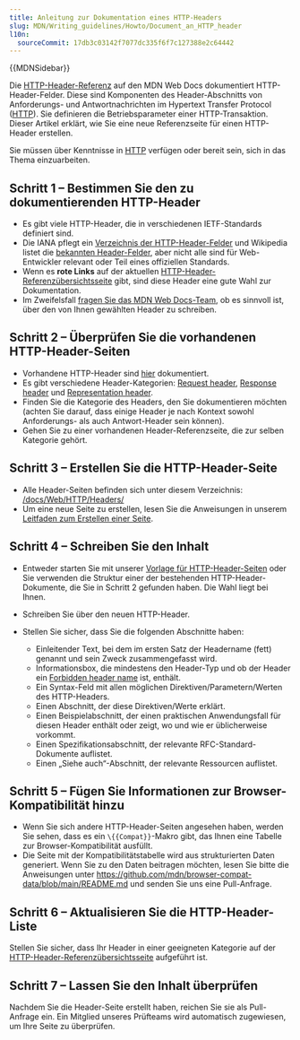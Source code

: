 ```yaml
---
title: Anleitung zur Dokumentation eines HTTP-Headers
slug: MDN/Writing_guidelines/Howto/Document_an_HTTP_header
l10n:
  sourceCommit: 17db3c03142f7077dc335f6f7c127388e2c64442
---
```


{{MDNSidebar}}

Die [HTTP-Header-Referenz](/de/docs/Web/HTTP/Headers) auf den MDN Web Docs dokumentiert HTTP-Header-Felder. Diese sind Komponenten des Header-Abschnitts von Anforderungs- und Antwortnachrichten im Hypertext Transfer Protocol ([HTTP](/de/docs/Web/HTTP)). Sie definieren die Betriebsparameter einer HTTP-Transaktion. Dieser Artikel erklärt, wie Sie eine neue Referenzseite für einen HTTP-Header erstellen.

Sie müssen über Kenntnisse in [HTTP](/de/docs/Web/HTTP) verfügen oder bereit sein, sich in das Thema einzuarbeiten.

## Schritt 1 – Bestimmen Sie den zu dokumentierenden HTTP-Header

- Es gibt viele HTTP-Header, die in verschiedenen IETF-Standards definiert sind.
- Die IANA pflegt ein [Verzeichnis der HTTP-Header-Felder](https://www.iana.org/assignments/http-fields/http-fields.xhtml) und Wikipedia listet die [bekannten Header-Felder](https://en.wikipedia.org/wiki/List_of_HTTP_header_fields), aber nicht alle sind für Web-Entwickler relevant oder Teil eines offiziellen Standards.
- Wenn es **rote Links** auf der aktuellen [HTTP-Header-Referenzübersichtsseite](/de/docs/Web/HTTP/Headers) gibt, sind diese Header eine gute Wahl zur Dokumentation.
- Im Zweifelsfall [fragen Sie das MDN Web Docs-Team](/de/docs/MDN/Community/Communication_channels), ob es sinnvoll ist, über den von Ihnen gewählten Header zu schreiben.

## Schritt 2 – Überprüfen Sie die vorhandenen HTTP-Header-Seiten

- Vorhandene HTTP-Header sind [hier](/de/docs/Web/HTTP/Headers) dokumentiert.
- Es gibt verschiedene Header-Kategorien: [Request header](/de/docs/Glossary/Request_header), [Response header](/de/docs/Glossary/Response_header) und [Representation header](/de/docs/Glossary/Representation_header).
- Finden Sie die Kategorie des Headers, den Sie dokumentieren möchten (achten Sie darauf, dass einige Header je nach Kontext sowohl Anforderungs- als auch Antwort-Header sein können).
- Gehen Sie zu einer vorhandenen Header-Referenzseite, die zur selben Kategorie gehört.

## Schritt 3 – Erstellen Sie die HTTP-Header-Seite

- Alle Header-Seiten befinden sich unter diesem Verzeichnis: [/docs/Web/HTTP/Headers/](/de/docs/Web/HTTP/Headers)
- Um eine neue Seite zu erstellen, lesen Sie die Anweisungen in unserem [Leitfaden zum Erstellen einer Seite](/de/docs/MDN/Writing_guidelines/Howto/Creating_moving_deleting).

## Schritt 4 – Schreiben Sie den Inhalt

- Entweder starten Sie mit unserer [Vorlage für HTTP-Header-Seiten](/de/docs/MDN/Writing_guidelines/Page_structures/Page_types#http_header_reference_page) oder Sie verwenden die Struktur einer der bestehenden HTTP-Header-Dokumente, die Sie in Schritt 2 gefunden haben. Die Wahl liegt bei Ihnen.
- Schreiben Sie über den neuen HTTP-Header.
- Stellen Sie sicher, dass Sie die folgenden Abschnitte haben:

  - Einleitender Text, bei dem im ersten Satz der Headername (fett) genannt und sein Zweck zusammengefasst wird.
  - Informationsbox, die mindestens den Header-Typ und ob der Header ein [Forbidden header name](/de/docs/Glossary/Forbidden_header_name) ist, enthält.
  - Ein Syntax-Feld mit allen möglichen Direktiven/Parametern/Werten des HTTP-Headers.
  - Einen Abschnitt, der diese Direktiven/Werte erklärt.
  - Einen Beispielabschnitt, der einen praktischen Anwendungsfall für diesen Header enthält oder zeigt, wo und wie er üblicherweise vorkommt.
  - Einen Spezifikationsabschnitt, der relevante RFC-Standard-Dokumente auflistet.
  - Einen „Siehe auch“-Abschnitt, der relevante Ressourcen auflistet.

## Schritt 5 – Fügen Sie Informationen zur Browser-Kompatibilität hinzu

- Wenn Sie sich andere HTTP-Header-Seiten angesehen haben, werden Sie sehen, dass es ein `\{{Compat}}`-Makro gibt, das Ihnen eine Tabelle zur Browser-Kompatibilität ausfüllt.
- Die Seite mit der Kompatibilitätstabelle wird aus strukturierten Daten generiert. Wenn Sie zu den Daten beitragen möchten, lesen Sie bitte die Anweisungen unter <https://github.com/mdn/browser-compat-data/blob/main/README.md> und senden Sie uns eine Pull-Anfrage.

## Schritt 6 – Aktualisieren Sie die HTTP-Header-Liste

Stellen Sie sicher, dass Ihr Header in einer geeigneten Kategorie auf der [HTTP-Header-Referenzübersichtsseite](/de/docs/Web/HTTP/Headers) aufgeführt ist.

## Schritt 7 – Lassen Sie den Inhalt überprüfen

Nachdem Sie die Header-Seite erstellt haben, reichen Sie sie als Pull-Anfrage ein. Ein Mitglied unseres Prüfteams wird automatisch zugewiesen, um Ihre Seite zu überprüfen.
